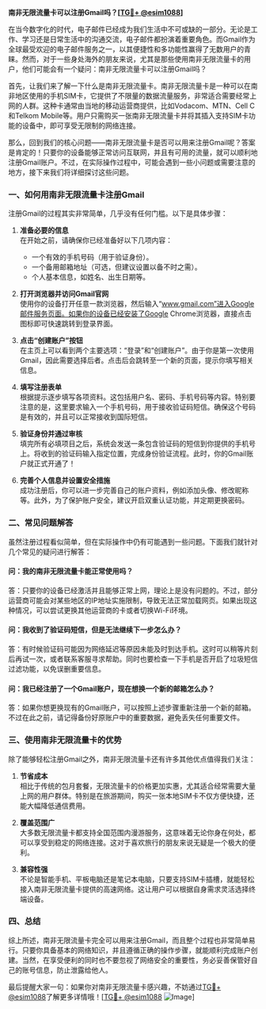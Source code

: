 **南非无限流量卡可以注册Gmail吗？[[TG💪+ @esim1088](https://t.me/s/esim1088)]**

在当今数字化的时代，电子邮件已经成为我们生活中不可或缺的一部分。无论是工作、学习还是日常生活中的沟通交流，电子邮件都扮演着重要角色。而Gmail作为全球最受欢迎的电子邮件服务之一，以其便捷性和多功能性赢得了无数用户的青睐。然而，对于一些身处海外的朋友来说，尤其是那些使用南非无限流量卡的用户，他们可能会有一个疑问：南非无限流量卡可以注册Gmail吗？

首先，让我们来了解一下什么是南非无限流量卡。南非无限流量卡是一种可以在南非地区使用的手机SIM卡，它提供了不限量的数据流量服务，非常适合需要经常上网的人群。这种卡通常由当地的移动运营商提供，比如Vodacom、MTN、Cell C和Telkom Mobile等。用户只需购买一张南非无限流量卡并将其插入支持SIM卡功能的设备中，即可享受无限制的网络连接。

那么，回到我们的核心问题——南非无限流量卡是否可以用来注册Gmail呢？答案是肯定的！只要你的设备能够正常访问互联网，并且有可用的流量，就可以顺利地注册Gmail账户。不过，在实际操作过程中，可能会遇到一些小问题或需要注意的地方，接下来我们将详细探讨这些问题。

### **一、如何用南非无限流量卡注册Gmail**

注册Gmail的过程其实非常简单，几乎没有任何门槛。以下是具体步骤：

1. **准备必要的信息**  
   在开始之前，请确保你已经准备好以下几项内容：
   - 一个有效的手机号码（用于验证身份）。
   - 一个备用邮箱地址（可选，但建议设置以备不时之需）。
   - 个人基本信息，如姓名、出生日期等。

2. **打开浏览器并访问Gmail官网**  
   使用你的设备打开任意一款浏览器，然后输入“www.gmail.com”进入Google邮件服务页面。如果你的设备已经安装了Google Chrome浏览器，直接点击图标即可快速跳转到登录界面。

3. **点击“创建账户”按钮**  
   在主页上可以看到两个主要选项：“登录”和“创建账户”。由于你是第一次使用Gmail，因此需要选择后者。点击后会跳转至一个新的页面，提示你填写相关信息。

4. **填写注册表单**  
   根据提示逐步填写各项资料。这包括用户名、密码、手机号码等内容。特别要注意的是，这里要求输入一个手机号码，用于接收验证码短信。确保这个号码是有效的，并且可以正常接收到国际短信。

5. **验证身份并通过审核**  
   填完所有必填项目之后，系统会发送一条包含验证码的短信到你提供的手机号上。将收到的验证码输入指定位置，完成身份验证流程。此时，你的Gmail账户就正式开通了！

6. **完善个人信息并设置安全措施**  
   成功注册后，你可以进一步完善自己的账户资料，例如添加头像、修改昵称等。此外，为了保护账户安全，建议开启双重认证功能，并定期更换密码。

### **二、常见问题解答**

虽然注册过程看似简单，但在实际操作中仍有可能遇到一些问题。下面我们就针对几个常见的疑问进行解答：

#### **问：我的南非无限流量卡能正常使用吗？**
答：只要你的设备已经激活并且能够正常上网，理论上是没有问题的。不过，部分运营商可能会对某些地区的IP地址实施限制，导致无法正常加载网页。如果出现这种情况，可以尝试更换其他运营商的卡或者切换Wi-Fi环境。

#### **问：我收到了验证码短信，但是无法继续下一步怎么办？**
答：有时候验证码可能因为网络延迟等原因未能及时到达手机。这时可以稍等片刻后再试一次，或者联系客服寻求帮助。同时也要检查一下手机是否开启了垃圾短信过滤功能，以免误删重要信息。

#### **问：我已经注册了一个Gmail账户，现在想换一个新的邮箱怎么办？**
答：如果你想更换现有的Gmail账户，可以按照上述步骤重新注册一个新的邮箱。不过在此之前，请记得备份好原账户中的重要数据，避免丢失任何重要文件。

### **三、使用南非无限流量卡的优势**

除了能够轻松注册Gmail之外，南非无限流量卡还有许多其他优点值得我们关注：

1. **节省成本**  
   相比于传统的包月套餐，无限流量卡的价格更加实惠，尤其适合经常需要大量上网的用户群体。特别是在旅游期间，购买一张本地SIM卡不仅方便快捷，还能大幅降低通信费用。

2. **覆盖范围广**  
   大多数无限流量卡都支持全国范围内漫游服务，这意味着无论你身在何处，都可以享受到稳定的网络连接。这对于喜欢旅行的朋友来说无疑是一个极大的便利。

3. **兼容性强**  
   不论是智能手机、平板电脑还是笔记本电脑，只要支持SIM卡插槽，就能轻松接入南非无限流量卡提供的高速网络。这让用户可以根据自身需求灵活选择终端设备。

### **四、总结**

综上所述，南非无限流量卡完全可以用来注册Gmail，而且整个过程也非常简单易行。只要你具备基本的网络知识，并且遵循正确的操作步骤，就能顺利完成账户创建。当然，在享受便利的同时也不要忽视了网络安全的重要性，务必妥善保管好自己的账号信息，防止泄露给他人。

最后提醒大家一句：如果你对南非无限流量卡感兴趣，不妨通过[TG💪+ @esim1088](https://t.me/s/esim1088)了解更多详情哦！[[TG💪+ @esim1088](https://t.me/s/esim1088) ![Image](https://i.postimg.cc/4NQfJmqS/Snipaste-2025-05-13-00-14-12.png)]